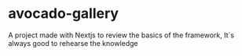 # avocado-gallery
A project made with Nextjs to review the basics of the framework, It´s always good to rehearse the knowledge
